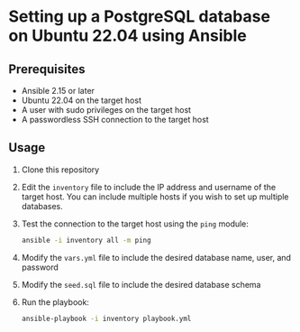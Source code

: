 # Setting up a PostgreSQL database on Ubuntu 22.04 using Ansible

## Prerequisites

- Ansible 2.15 or later
- Ubuntu 22.04 on the target host
- A user with sudo privileges on the target host
- A passwordless SSH connection to the target host

## Usage

1. Clone this repository
2. Edit the `inventory` file to include the IP address and username of the target host. You can include multiple hosts if you wish to set up multiple databases.
3. Test the connection to the target host using the `ping` module:

    ```bash
    ansible -i inventory all -m ping
    ```

4. Modify the `vars.yml` file to include the desired database name, user, and password
5. Modify the `seed.sql` file to include the desired database schema
6. Run the playbook:

    ```bash
    ansible-playbook -i inventory playbook.yml
    ```
